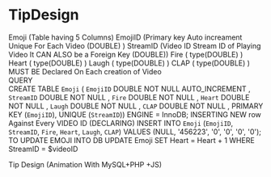 # TipDesign
Emoji (Table having 5 Columns)
		EmojiID (Primary key Auto increament Unique For Each Video (DOUBLE) )
		StreamID (Video ID Stream ID of Playing Video It CAN ALSO be a Foreign Key (DOUBLE))
		Fire ( type(DOUBLE) )
		Heart ( type(DOUBLE) )
		Laugh ( type(DOUBLE) )
		CLAP ( type(DOUBLE) )
MUST BE Declared On Each creation of Video		
	QUERY	
CREATE TABLE `Emoji` ( `EmojiID` DOUBLE NOT NULL AUTO_INCREMENT , `StreamID` DOUBLE NOT NULL , `Fire` DOUBLE NOT NULL , `Heart` DOUBLE NOT NULL , `Laugh` DOUBLE NOT NULL , `CLAP` DOUBLE NOT NULL , PRIMARY KEY (`EmojiID`), UNIQUE (`StreamID`)) ENGINE = InnoDB;
INSERTING NEW row Against Every VIDEO ID (DECLARING)
INSERT INTO `Emoji` (`EmojiID`, `StreamID`, `Fire`, `Heart`, `Laugh`, `CLAP`) VALUES (NULL, '456223', '0', '0', '0', '0');		
TO UPDATE EMOJI INTO DB
UPDATE Emoji SET Heart = Heart + 1 WHERE StreamID = $videoID

Tip Design (Animation With MySQL+PHP +JS)
